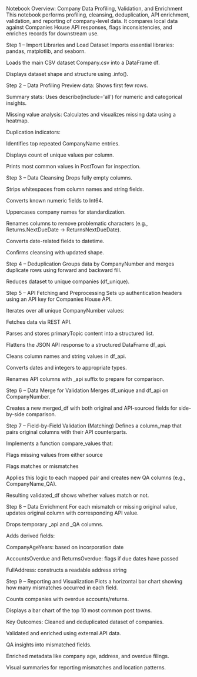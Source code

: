 Notebook Overview: Company Data Profiling, Validation, and Enrichment
This notebook performs profiling, cleansing, deduplication, API enrichment, validation, and reporting of company-level data. It compares local data against Companies House API responses, flags inconsistencies, and enriches records for downstream use.

Step 1 – Import Libraries and Load Dataset
Imports essential libraries: pandas, matplotlib, and seaborn.

Loads the main CSV dataset Company.csv into a DataFrame df.

Displays dataset shape and structure using .info().

Step 2 – Data Profiling
Preview data: Shows first few rows.

Summary stats: Uses describe(include='all') for numeric and categorical insights.

Missing value analysis: Calculates and visualizes missing data using a heatmap.

Duplication indicators:

Identifies top repeated CompanyName entries.

Displays count of unique values per column.

Prints most common values in PostTown for inspection.

Step 3 – Data Cleansing
Drops fully empty columns.

Strips whitespaces from column names and string fields.

Converts known numeric fields to Int64.

Uppercases company names for standardization.

Renames columns to remove problematic characters (e.g., Returns.NextDueDate → ReturnsNextDueDate).

Converts date-related fields to datetime.

Confirms cleansing with updated shape.

Step 4 – Deduplication
Groups data by CompanyNumber and merges duplicate rows using forward and backward fill.

Reduces dataset to unique companies (df_unique).

Step 5 – API Fetching and Preprocessing
Sets up authentication headers using an API key for Companies House API.

Iterates over all unique CompanyNumber values:

Fetches data via REST API.

Parses and stores primaryTopic content into a structured list.

Flattens the JSON API response to a structured DataFrame df_api.

Cleans column names and string values in df_api.

Converts dates and integers to appropriate types.

Renames API columns with _api suffix to prepare for comparison.

Step 6 – Data Merge for Validation
Merges df_unique and df_api on CompanyNumber.

Creates a new merged_df with both original and API-sourced fields for side-by-side comparison.

Step 7 – Field-by-Field Validation (Matching)
Defines a column_map that pairs original columns with their API counterparts.

Implements a function compare_values that:

Flags missing values from either source

Flags matches or mismatches

Applies this logic to each mapped pair and creates new QA columns (e.g., CompanyName_QA).

Resulting validated_df shows whether values match or not.

Step 8 – Data Enrichment
For each mismatch or missing original value, updates original column with corresponding API value.

Drops temporary _api and _QA columns.

Adds derived fields:

CompanyAgeYears: based on incorporation date

AccountsOverdue and ReturnsOverdue: flags if due dates have passed

FullAddress: constructs a readable address string

Step 9 – Reporting and Visualization
Plots a horizontal bar chart showing how many mismatches occurred in each field.

Counts companies with overdue accounts/returns.

Displays a bar chart of the top 10 most common post towns.

Key Outcomes:
Cleaned and deduplicated dataset of companies.

Validated and enriched using external API data.

QA insights into mismatched fields.

Enriched metadata like company age, address, and overdue filings.

Visual summaries for reporting mismatches and location patterns.
